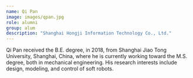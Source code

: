 ```yaml
---
name: Qi Pan 
image: images/qpan.jpg
role: alumni
group: alum
description: "Shanghai Hongji Information Technology Co., Ltd."
---
```


Qi Pan received the B.E. degree, in 2018, from Shanghai Jiao Tong University, Shanghai, China, where he is currently working toward the M.S. degree, both in mechanical engineering.
His research interests include design, modeling, and control of soft robots.


